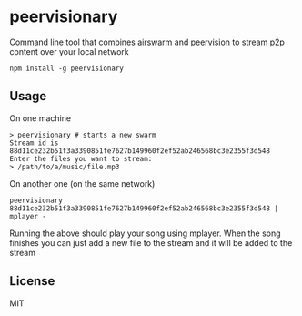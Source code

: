 # peervisionary

Command line tool that combines [airswarm](https://github.com/mafintosh/airswarm) and [peervision](https://github.com/mafintosh/peervision)
to stream p2p content over your local network

```
npm install -g peervisionary
```

## Usage

On one machine

```
> peervisionary # starts a new swarm
Stream id is 88d11ce232b51f3a3390851fe7627b149960f2ef52ab246568bc3e2355f3d548
Enter the files you want to stream:
> /path/to/a/music/file.mp3
```

On another one (on the same network)

```
peervisionary 88d11ce232b51f3a3390851fe7627b149960f2ef52ab246568bc3e2355f3d548 | mplayer -
```

Running the above should play your song using mplayer. When the song finishes
you can just add a new file to the stream and it will be added to the stream

## License

MIT

